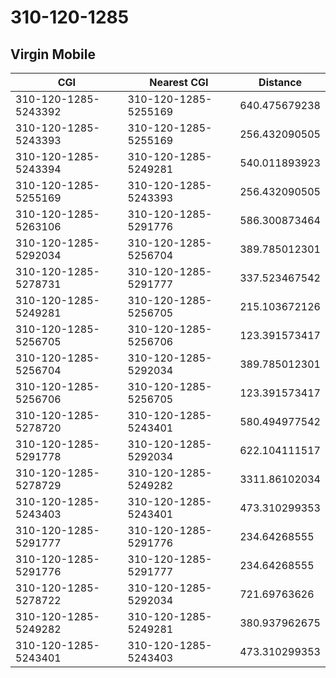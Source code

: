 # 310-120-1285
## Virgin Mobile


| CGI | Nearest CGI | Distance |
|-----|-------------|----------|
| 310-120-1285-5243392 | 310-120-1285-5255169 | 640.475679238 |
| 310-120-1285-5243393 | 310-120-1285-5255169 | 256.432090505 |
| 310-120-1285-5243394 | 310-120-1285-5249281 | 540.011893923 |
| 310-120-1285-5255169 | 310-120-1285-5243393 | 256.432090505 |
| 310-120-1285-5263106 | 310-120-1285-5291776 | 586.300873464 |
| 310-120-1285-5292034 | 310-120-1285-5256704 | 389.785012301 |
| 310-120-1285-5278731 | 310-120-1285-5291777 | 337.523467542 |
| 310-120-1285-5249281 | 310-120-1285-5256705 | 215.103672126 |
| 310-120-1285-5256705 | 310-120-1285-5256706 | 123.391573417 |
| 310-120-1285-5256704 | 310-120-1285-5292034 | 389.785012301 |
| 310-120-1285-5256706 | 310-120-1285-5256705 | 123.391573417 |
| 310-120-1285-5278720 | 310-120-1285-5243401 | 580.494977542 |
| 310-120-1285-5291778 | 310-120-1285-5292034 | 622.104111517 |
| 310-120-1285-5278729 | 310-120-1285-5249282 | 3311.86102034 |
| 310-120-1285-5243403 | 310-120-1285-5243401 | 473.310299353 |
| 310-120-1285-5291777 | 310-120-1285-5291776 | 234.64268555 |
| 310-120-1285-5291776 | 310-120-1285-5291777 | 234.64268555 |
| 310-120-1285-5278722 | 310-120-1285-5292034 | 721.69763626 |
| 310-120-1285-5249282 | 310-120-1285-5249281 | 380.937962675 |
| 310-120-1285-5243401 | 310-120-1285-5243403 | 473.310299353 |
